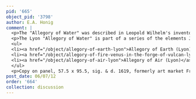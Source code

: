 ```yaml
---
pid: '665'
object_pid: '3798'
author: E.A. Honig
comment: |
  <p>The "Allegory of Water" was described in Leopold Wilhelm's inventory of 1659 (according to Garas 1968).</p>
  <p>The Lyon "Allegory of Water" is part of a series of the elements Jan Brueghel painted between 1606-1611. See Also:</p>
  <ul>
  <li><a href="/object/allegory-of-earth-lyon">Allegory of Earth (Lyon)</a> </li>
  <li><a href="/object/allegory-of-fire-venus-in-the-forge-of-vulcan-lyon">Allegory of Fire: Venus in the Forge of Vulcan (Lyon)</a></li>
  <li><a href="/object/allegory-of-air-lyon">Allegory of Air (Lyon)</a></li>
  </ul>
  <p>Copy on panel, 57.5 x 95.5, sig. & d. 1619, formerly art market Fred. Muller, Amsterdam, 11.ii.19 along with pendant of Earth.  Very nice copy on panel, 45 x 82, formerly art market Paris, G. Stein, before 1938, also with pendant Earth.   These could be workshop pieces.</p>
post_date: 06/07/12
order: '664'
collection: discussion
---
```

